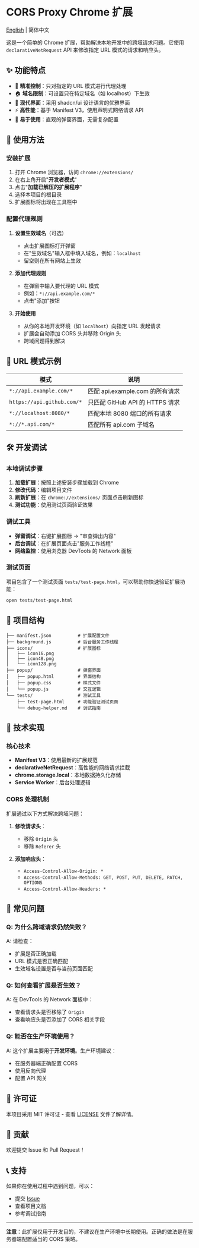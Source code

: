 # CORS Proxy Chrome 扩展

[English](README.md) | 简体中文

这是一个简单的 Chrome 扩展，帮助解决本地开发中的跨域请求问题。它使用 `declarativeNetRequest` API 来修改指定 URL 模式的请求和响应头。

## ✨ 功能特点

- 🎯 **精准控制**：只对指定的 URL 模式进行代理处理
- 🏠 **域名限制**：可设置只在特定域名（如 localhost）下生效
- 🎨 **现代界面**：采用 shadcn/ui 设计语言的优雅界面
- ⚡ **高性能**：基于 Manifest V3，使用声明式网络请求 API
- 🔧 **易于使用**：直观的弹窗界面，无需复杂配置

## 🚀 使用方法

### 安装扩展

1. 打开 Chrome 浏览器，访问 `chrome://extensions/`
2. 在右上角开启"**开发者模式**"
3. 点击"**加载已解压的扩展程序**"
4. 选择本项目的根目录
5. 扩展图标将出现在工具栏中

### 配置代理规则

1. **设置生效域名**（可选）
   - 点击扩展图标打开弹窗
   - 在"生效域名"输入框中填入域名，例如：`localhost`
   - 留空则在所有网站上生效

2. **添加代理规则**
   - 在弹窗中输入要代理的 URL 模式
   - 例如：`*://api.example.com/*`
   - 点击"添加"按钮

3. **开始使用**
   - 从你的本地开发环境（如 `localhost`）向指定 URL 发起请求
   - 扩展会自动添加 CORS 头并移除 Origin 头
   - 跨域问题得到解决

## 📖 URL 模式示例

| 模式 | 说明 |
|------|------|
| `*://api.example.com/*` | 匹配 api.example.com 的所有请求 |
| `https://api.github.com/*` | 只匹配 GitHub API 的 HTTPS 请求 |
| `*://localhost:8080/*` | 匹配本地 8080 端口的所有请求 |
| `*://*.api.com/*` | 匹配所有 api.com 子域名 |

## 🛠️ 开发调试

### 本地调试步骤

1. **加载扩展**：按照上述安装步骤加载到 Chrome
2. **修改代码**：编辑项目文件
3. **刷新扩展**：在 `chrome://extensions/` 页面点击刷新图标
4. **测试功能**：使用测试页面验证效果

### 调试工具

- **弹窗调试**：右键扩展图标 → "审查弹出内容"
- **后台调试**：在扩展页面点击"服务工作线程"
- **网络监控**：使用浏览器 DevTools 的 Network 面板

### 测试页面

项目包含了一个测试页面 `tests/test-page.html`，可以帮助你快速验证扩展功能：

```bash
open tests/test-page.html
```

## 📁 项目结构

```
├── manifest.json          # 扩展配置文件
├── background.js          # 后台服务工作线程
├── icons/                 # 扩展图标
│   ├── icon16.png
│   ├── icon48.png
│   └── icon128.png
├── popup/                 # 弹窗界面
│   ├── popup.html         # 界面结构
│   ├── popup.css          # 样式文件
│   └── popup.js           # 交互逻辑
└── tests/                 # 测试工具
    ├── test-page.html     # 功能验证测试页面
    └── debug-helper.md    # 调试指南
```

## 🔧 技术实现

### 核心技术

- **Manifest V3**：使用最新的扩展规范
- **declarativeNetRequest**：高性能的网络请求拦截
- **chrome.storage.local**：本地数据持久化存储
- **Service Worker**：后台处理逻辑

### CORS 处理机制

扩展通过以下方式解决跨域问题：

1. **修改请求头**：
   - 移除 `Origin` 头
   - 移除 `Referer` 头

2. **添加响应头**：
   - `Access-Control-Allow-Origin: *`
   - `Access-Control-Allow-Methods: GET, POST, PUT, DELETE, PATCH, OPTIONS`
   - `Access-Control-Allow-Headers: *`

## 🐛 常见问题

### Q: 为什么跨域请求仍然失败？
A: 请检查：
- 扩展是否正确加载
- URL 模式是否正确匹配
- 生效域名设置是否与当前页面匹配

### Q: 如何查看扩展是否生效？
A: 在 DevTools 的 Network 面板中：
- 查看请求头是否移除了 `Origin`
- 查看响应头是否添加了 CORS 相关字段

### Q: 能否在生产环境使用？
A: 这个扩展主要用于**开发环境**。生产环境建议：
- 在服务器端正确配置 CORS
- 使用反向代理
- 配置 API 网关

## 📄 许可证

本项目采用 MIT 许可证 - 查看 [LICENSE](LICENSE) 文件了解详情。

## 🤝 贡献

欢迎提交 Issue 和 Pull Request！

## 📞 支持

如果你在使用过程中遇到问题，可以：
- 提交 [Issue](https://github.com/MixBoxLab/chrome-proxy/issues)
- 查看项目文档
- 参考调试指南

---

**注意**：此扩展仅用于开发目的，不建议在生产环境中长期使用。正确的做法是在服务器端配置适当的 CORS 策略。

